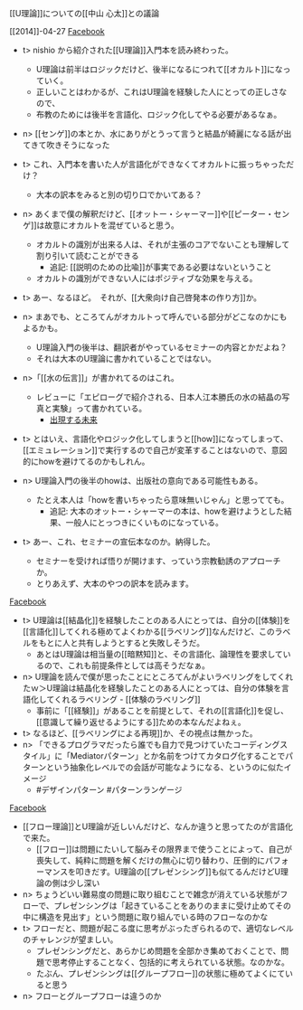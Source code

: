 
[[U理論]]についての[[中山 心太]]との議論

[[2014]]-04-27
[Facebook](https://www.facebook.com/tokoroten.nakayama/posts/621307801294417?stream_ref=10)
- t> nishio から紹介された[[U理論]]入門本を読み終わった。
    - U理論は前半はロジックだけど、後半になるにつれて[[オカルト]]になっていく。
    - 正しいことはわかるが、これはU理論を経験した人にとっての正しさなので、
    - 布教のためには後半を言語化、ロジック化してやる必要があるなぁ。
- n> [[センゲ]]の本とか、水にありがとうって言うと結晶が綺麗になる話が出てきて吹きそうになった
- t> これ、入門本を書いた人が言語化ができなくてオカルトに振っちゃっただけ？
    - 大本の訳本をみると別の切り口でかいてある？
- n> あくまで僕の解釈だけど、[[オットー・シャーマー]]や[[ピーター・センゲ]]は故意にオカルトを混ぜていると思う。
    - オカルトの識別が出来る人は、それが主張のコアでないことも理解して割り引いて読むことができる
        - 追記: [[説明のための比喩]]が事実である必要はないということ
    - オカルトの識別ができない人にはポジティブな効果を与える。
- t> あー、なるほど。　それが、[[大衆向け自己啓発本の作り方]]か。
- n> まあでも、ところてんがオカルトって呼んでいる部分がどこなのかにもよるかも。
    - U理論入門の後半は、翻訳者がやっているセミナーの内容とかだよね？
    - それは大本のU理論に書かれていることではない。
- n>「[[水の伝言]]」が書かれてるのはこれ。
    - レビューに「エピローグで紹介される、日本人江本勝氏の水の結晶の写真と実験」って書かれている。
        - [出現する未来](http://www.amazon.co.jp/dp/4062820196)

- t> とはいえ、言語化やロジック化してしまうと[[how]]になってしまって、[[エミュレーション]]で実行するので自己が変革することはないので、意図的にhowを避けてるのかもしれん。
- n> U理論入門の後半のhowは、出版社の意向である可能性もある。
    - たとえ本人は「howを書いちゃったら意味無いじゃん」と思ってても。
        - 追記: 大本のオットー・シャーマーの本は、howを避けようとした結果、一般人にとっつきにくいものになっている。
- t> あー、これ、セミナーの宣伝本なのか。納得した。
    - セミナーを受ければ悟りが開けます、っていう宗教勧誘のアプローチか。
    - とりあえず、大本のやつの訳本を読みます。

[Facebook](https://www.facebook.com/tokoroten.nakayama/posts/621311631294034?stream_ref=10)
- t> U理論は[[結晶化]]を経験したことのある人にとっては、自分の[[体験]]を[[言語化]]してくれる極めてよくわかる[[ラベリング]]なんだけど、このラベルをもとに人と共有しようとすると失敗しそうだ。
    - あとはU理論は相当量の[[暗黙知]]と、その言語化、論理性を要求しているので、これも前提条件としては高そうだなぁ。
- n> U理論を読んで僕が思ったことにところてんがよいラベリングをしてくれたｗ＞U理論は結晶化を経験したことのある人にとっては、自分の体験を言語化してくれるラベリング
        - [[体験のラベリング]]
    - 事前に「[[経験]]」があることを前提として、それの[[言語化]]を促し、[[意識して繰り返せるようにする]]ための本なんだよねぇ。
- t> なるほど、[[ラベリングによる再現]]か、その視点は無かった。
- n> 「できるプログラマだったら誰でも自力で見つけていたコーディングスタイル」に「Mediatorパターン」とか名前をつけてカタログ化することでパターンという抽象化レベルでの会話が可能なようになる、というのに似たイメージ
    - #デザインパターン #パターンランゲージ

[Facebook](https://www.facebook.com/tokoroten.nakayama/posts/621486617943202?stream_ref=10)
- [[フロー理論]]とU理論が近しいんだけど、なんか違うと思ってたのが言語化で来た。
    - [[フロー]]は問題にたいして脳みその限界まで使うことによって、自己が喪失して、純粋に問題を解くだけの無心に切り替わり、圧倒的にパフォーマンスを叩きだす。U理論の[[プレゼンシング]]も似てるんだけどU理論の側は少し深い
- n> ちょうどいい難易度の問題に取り組むことで雑念が消えている状態がフローで、プレゼンシングは「起きていることをありのままに受け止めてその中に構造を見出す」という問題に取り組んでいる時のフローなのかな
- t> フローだと、問題が起こる度に思考がぶったぎられるので、適切なレベルのチャレンジが望ましい。
    - プレゼンシングだと、あらかじめ問題を全部かき集めておくことで、問題で思考停止することなく、包括的に考えられている状態。なのかな。
    - たぶん、プレゼンシングは[[グループフロー]]の状態に極めてよくにていると思う
- n> フローとグループフローは違うのか